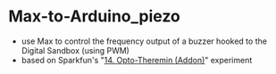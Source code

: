 # Max-to-Arduino_piezo

- use Max to control the frequency output of a buzzer hooked to the Digital Sandbox (using PWM)
- based on Sparkfun's "[14. Opto-Theremin (Addon)](https://learn.sparkfun.com/tutorials/digital-sandbox-arduino-companion/14-opto-theremin-addon)" experiment
